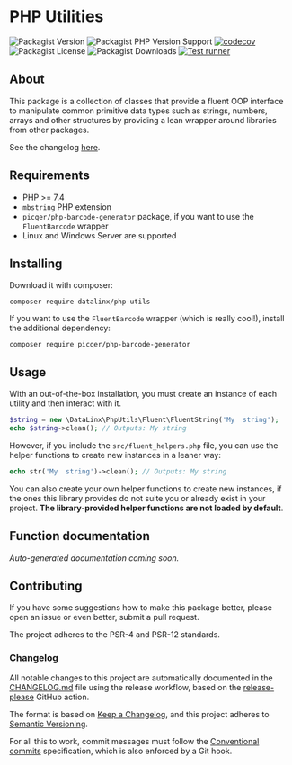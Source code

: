 # PHP Utilities

![Packagist Version](https://img.shields.io/packagist/v/datalinx/php-utils)
![Packagist PHP Version Support](https://img.shields.io/packagist/php-v/datalinx/php-utils)
[![codecov](https://codecov.io/gh/DataLinx/php-utils/branch/master/graph/badge.svg?token=47T4ZAX33D)](https://codecov.io/gh/DataLinx/php-utils)
![Packagist License](https://img.shields.io/packagist/l/datalinx/php-utils)
![Packagist Downloads](https://img.shields.io/packagist/dt/datalinx/php-utils)
[![Test runner](https://github.com/DataLinx/php-utils/actions/workflows/run-tests.yml/badge.svg)](https://github.com/DataLinx/php-utils/actions/workflows/run-tests.yml)

## About
This package is a collection of classes that provide a fluent OOP interface to manipulate common primitive data types such as strings, numbers, arrays and other structures by providing a lean wrapper around libraries from other packages. 

See the changelog [here](CHANGELOG.md).

## Requirements
- PHP >= 7.4
- `mbstring` PHP extension
- `picqer/php-barcode-generator` package, if you want to use the `FluentBarcode` wrapper
- Linux and Windows Server are supported

## Installing
Download it with composer:
```shell
composer require datalinx/php-utils
````

If you want to use the `FluentBarcode` wrapper (which is really cool!), install the additional dependency:
```shell
composer require picqer/php-barcode-generator
````

## Usage
With an out-of-the-box installation, you must create an instance of each utility and then interact with it.
```php
$string = new \DataLinx\PhpUtils\Fluent\FluentString('My  string');
echo $string->clean(); // Outputs: My string
```
However, if you include the `src/fluent_helpers.php` file, you can use the helper functions to create new instances in a leaner way:
```php
echo str('My  string')->clean(); // Outputs: My string
```
You can also create your own helper functions to create new instances, if the ones this library provides do not suite you or already exist in your project. **The library-provided helper functions are not loaded by default**.

## Function documentation
_Auto-generated documentation coming soon._

## Contributing
If you have some suggestions how to make this package better, please open an issue or even better, submit a pull request.

The project adheres to the PSR-4 and PSR-12 standards.

### Changelog
All notable changes to this project are automatically documented in the [CHANGELOG.md](CHANGELOG.md) file using the release workflow, based on the [release-please](https://github.com/googleapis/release-please) GitHub action.

The format is based on [Keep a Changelog](https://keepachangelog.com/en/1.0.0/),
and this project adheres to [Semantic Versioning](https://semver.org/spec/v2.0.0.html).

For all this to work, commit messages must follow the [Conventional commits](https://www.conventionalcommits.org/) specification, which is also enforced by a Git hook. 
